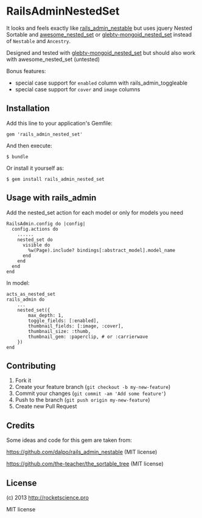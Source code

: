 # RailsAdminNestedSet

It looks and feels exactly like [rails_admin_nestable](https://github.com/dalpo/rails_admin_nestable) but uses jquery Nested Sortable and
[awesome_nested_set](https://github.com/collectiveidea/awesome_nested_set) or [glebtv-mongoid_nested_set](https://github.com/glebtv/mongoid_nested_set) instead of `Nestable` and `Ancestry`.

Designed and tested with [glebtv-mongoid_nested_set](https://github.com/glebtv/mongoid_nested_set) but
should also work with awesome_nested_set (untested)

Bonus features:

* special case support for `enabled` column with rails_admin_toggleable
* special case support for `cover` and `image` columns

## Installation

Add this line to your application's Gemfile:

    gem 'rails_admin_nested_set'

And then execute:

    $ bundle

Or install it yourself as:

    $ gem install rails_admin_nested_set

## Usage with rails_admin

Add the nested_set action for each model or only for models you need

    RailsAdmin.config do |config|
      config.actions do
        ......
        nested_set do
          visible do
            %w(Page).include? bindings[:abstract_model].model_name
          end
        end
      end
    end

In model:

    acts_as_nested_set
    rails_admin do
        ...
        nested_set({
            max_depth: 1,
            toggle_fields: [:enabled],
            thumbnail_fields: [:image, :cover],
            thumbnail_size: :thumb,
            thumbnail_gem: :paperclip, # or :carrierwave
        })
    end

## Contributing

1. Fork it
2. Create your feature branch (`git checkout -b my-new-feature`)
3. Commit your changes (`git commit -am 'Add some feature'`)
4. Push to the branch (`git push origin my-new-feature`)
5. Create new Pull Request

## Credits

Some ideas and code for this gem are taken from:

https://github.com/dalpo/rails_admin_nestable (MIT license)

https://github.com/the-teacher/the_sortable_tree (MIT license)

## License

(c) 2013 http://rocketscience.pro

MIT license

